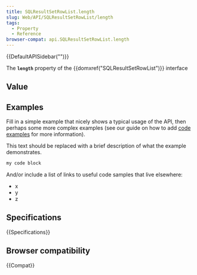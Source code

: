 ```yaml
---
title: SQLResultSetRowList.length
slug: Web/API/SQLResultSetRowList/length
tags:
  - Property
  - Reference
browser-compat: api.SQLResultSetRowList.length
---
```

{{DefaultAPISidebar("")}}

The **`length`** property of the {{domxref("SQLResultSetRowList")}} interface 

## Value



## Examples

Fill in a simple example that nicely shows a typical usage of the API, then perhaps some more complex examples (see our guide on how to add [code examples](/en-US/docs/MDN/Contribute/Structures/Code_examples) for more information).

This text should be replaced with a brief description of what the example demonstrates.

```js
my code block
```

And/or include a list of links to useful code samples that live elsewhere:

*   x
*   y
*   z

## Specifications

{{Specifications}}

## Browser compatibility

{{Compat}}


